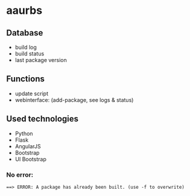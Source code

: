 # aaurbs
## Database

- build log
- build status
- last package version

## Functions
- update script
- webinterface: (add-package, see logs & status)

## Used technologies
- Python
- Flask
- AngularJS
- Bootstrap
- UI Bootstrap

### No error:
`==> ERROR: A package has already been built. (use -f to overwrite)`